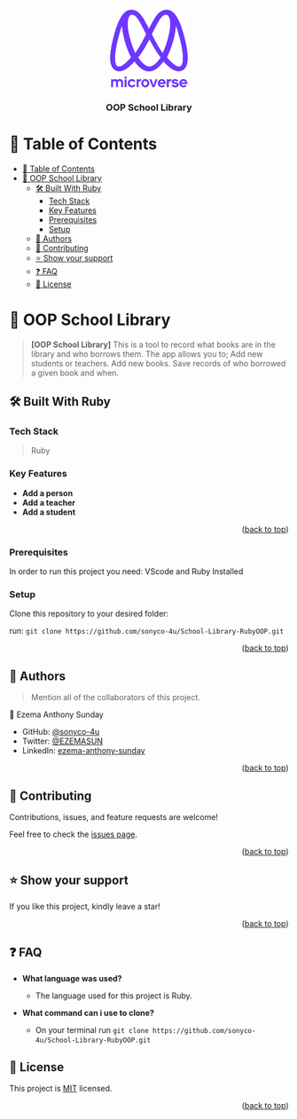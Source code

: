 <a name="readme-top"></a>

<div align="center">
  <img src="murple_logo.png" alt="logo" width="140"  height="auto" />
  <br/>

  <h3><b>OOP School Library</b></h3>

</div>

# 📗 Table of Contents

- [📗 Table of Contents](#-table-of-contents)
- [📖 OOP School Library ](#-oop-school-library-)
  - [🛠 Built With Ruby](#-built-with-ruby)
    - [Tech Stack ](#tech-stack-)
    - [Key Features ](#key-features-)
    - [Prerequisites](#prerequisites)
    - [Setup](#setup)
  - [👥 Authors ](#-authors-)
  - [🤝 Contributing ](#-contributing-)
  - [⭐️ Show your support ](#️-show-your-support-)
  - [❓ FAQ ](#-faq-)
  - [📝 License ](#-license-)

# 📖 OOP School Library <a name="about-project"></a>

> **[OOP School Library]** This is a tool to record what books are in the library and who borrows them. The app allows you to; Add new students or teachers. Add new books. Save records of who borrowed a given book and when.

## 🛠 Built With <a name="built-with">Ruby</a>

### Tech Stack <a name="tech-stack"></a>

> Ruby

### Key Features <a name="key-features"></a>

- **Add a person**
- **Add a teacher**
- **Add a student**

<p align="right">(<a href="#readme-top">back to top</a>)</p>

### Prerequisites

In order to run this project you need: VScode and Ruby Installed

### Setup

Clone this repository to your desired folder:

run: `git clone https://github.com/sonyco-4u/School-Library-RubyOOP.git`

<p align="right">(<a href="#readme-top">back to top</a>)</p>

## 👥 Authors <a name="authors"></a>

> Mention all of the collaborators of this project.

👤 Ezema Anthony Sunday

- GitHub: [@sonyco-4u](https://github.com/sonyco-4u)
- Twitter: [@EZEMASUN](https://twitter.com/EZEMASUN)
- LinkedIn: [ezema-anthony-sunday](https://www.linkedin.com/in/sunday-athony-ezema/)

<p align="right">(<a href="#readme-top">back to top</a>)</p>

## 🤝 Contributing <a name="contributing"></a>

Contributions, issues, and feature requests are welcome!

Feel free to check the [issues page](https://github.com/sonyco-4u/School-Library-RubyOOP/issues).

<p align="right">(<a href="#readme-top">back to top</a>)</p>

## ⭐️ Show your support <a name="support"></a>

If you like this project, kindly leave a star!

<p align="right">(<a href="#readme-top">back to top</a>)</p>

## ❓ FAQ <a name="faq"></a>

- **What language was used?**

  - The language used for this project is Ruby.

- **What command can i use to clone?**

  - On your terminal run `git clone https://github.com/sonyco-4u/School-Library-RubyOOP.git`

<!-- LICENSE -->

## 📝 License <a name="license"></a>

This project is [MIT](https://github.com/sonyco-4u/School-Library-RubyOOP/blob/master/MIT.md) licensed.

<p align="right">(<a href="#readme-top">back to top</a>)</p>
